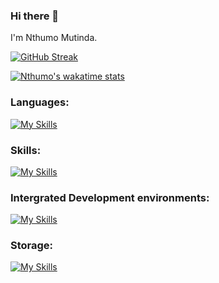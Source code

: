 ### Hi there 👋

I'm Nthumo Mutinda.

[![GitHub Streak](https://streak-stats.demolab.com/?user=Nthumo&theme=dark)](https://git.io/streak-stats)

[![Nthumo's wakatime stats](https://github-readme-stats.vercel.app/api/wakatime?username=Nthumo&theme=dark&show_icons=true)](https://github.com/anuraghazra/github-readme-stats)


### Languages:
[![My Skills](https://skillicons.dev/icons?i=js,html,css,wasm,cpp,py)](https://skillicons.dev)

### Skills:
[![My Skills](https://skillicons.dev/icons?i=docker,kubernetes,github,git,django,githubactions,linux)](https://skillicons.dev)

### Intergrated Development environments:
[![My Skills](https://skillicons.dev/icons?i=visualstudio,vscode,vim)](https://skillicons.dev)

### Storage:
[![My Skills](https://skillicons.dev/icons?i=redis,postgres)](https://skillicons.dev)



<!--🌱 
**Nthumo/Nthumo** is a ✨ _special_ ✨ repository because its `README.md` (this file) appears on your GitHub profile.

Here are some ideas to get you started:

- 🔭 I’m currently working on ...

- 👯 I’m looking to collaborate on ...
- 🤔 I’m looking for help with ...
- 💬 Ask me about ...
- 📫 How to reach me: ...
- 😄 Pronouns: ...
- ⚡ Fun fact: ...
-->
